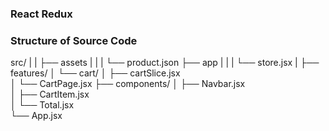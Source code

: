 ### React Redux 
### Structure of Source Code
src/
|
|
├── assets
|    |
|    └── product.json
├── app
|   |
|   └── store.jsx
|
├── features/
│   └── cart/
│       ├── cartSlice.jsx  
│       └── CartPage.jsx 
├── components/
│   ├── Navbar.jsx       
│   ├── CartItem.jsx    
│   └── Total.jsx        
└── App.jsx  
